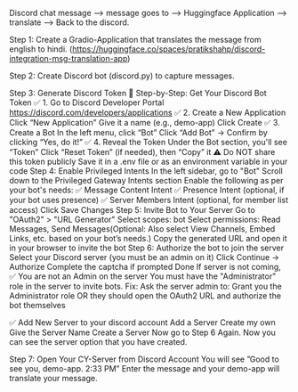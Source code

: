 Discord chat message —> message goes to —> Huggingface Application —-> translate —> Back to the discord.

Step 1:  Create a Gradio-Application that translates the message from english to hindi.
(https://huggingface.co/spaces/pratikshahp/discord-integration-msg-translation-app)

Step 2: Create Discord bot (discord.py) to capture messages.

Step 3: Generate Discord Token
🧩 Step-by-Step: Get Your Discord Bot Token
✅ 1. Go to Discord Developer Portal
 	 https://discord.com/developers/applications
✅ 2. Create a New Application
Click “New Application”
Give it a name (e.g., demo-app)
Click Create
✅ 3. Create a Bot
In the left menu, click “Bot”
Click “Add Bot” → Confirm by clicking “Yes, do it!”
✅ 4. Reveal the Token
Under the Bot section, you'll see “Token”
Click “Reset Token” (if needed), then “Copy” it
⚠️ Do NOT share this token publicly
Save it in a .env file or as an environment variable in your code
Step 4: Enable Privileged Intents
In the left sidebar, go to "Bot"
Scroll down to the Privileged Gateway Intents section
Enable the following as per your bot's needs:
✅ Message Content Intent
✅ Presence Intent (optional, if your bot uses presence)
✅ Server Members Intent (optional, for member list access)
Click Save Changes
Step 5: Invite Bot to Your Server
Go to "OAuth2" > "URL Generator"
Select scopes: bot
Select permissions: Read Messages, Send Messages(Optional: Also select View Channels, Embed Links, etc. based on your bot’s needs.)
Copy the generated URL and open it in your browser to invite the bot
Step 6: Authorize the bot to join the server
Select your Discord server (you must be an admin on it)
Click Continue → Authorize
Complete the captcha if prompted
Done
	If server is not coming,
	✅  You are not an Admin on the server
You must have the "Administrator" role in the server to invite bots.
Fix:
 	Ask the server admin to:
Grant you the Administrator role
OR they should open the OAuth2 URL and authorize the bot themselves


✅  Add  New Server to your discord account
Add a Server
Create my own
Give the Server Name
Create a Server
	Now go to Step 6 Again. Now you can see the server option that you have created. 
		

Step 7: Open Your CY-Server from Discord Account
You will see ”Good to see you, demo-app.  2:33 PM”
Enter the message and your demo-app will translate your message.







